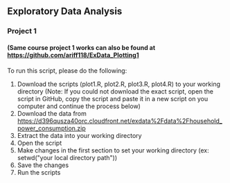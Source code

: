 ## Exploratory Data Analysis
### Project 1
#### (Same course project 1 works can also be found at https://github.com/ariff118/ExData_Plotting1

To run this script, please do the following:

1. Download the scripts (plot1.R, plot2.R, plot3.R, plot4.R) to your working directory
   (Note: If you could not download the exact script, open the script in GitHub, copy the script and paste it
          in a new script on you computer and continue the process below)
2. Download the data from https://d396qusza40orc.cloudfront.net/exdata%2Fdata%2Fhousehold_power_consumption.zip
3. Extract the data into your working directory
4. Open the script
5. Make changes in the first section to set your working directory (ex: setwd("your local directory path"))
6. Save the changes
7. Run the scripts
